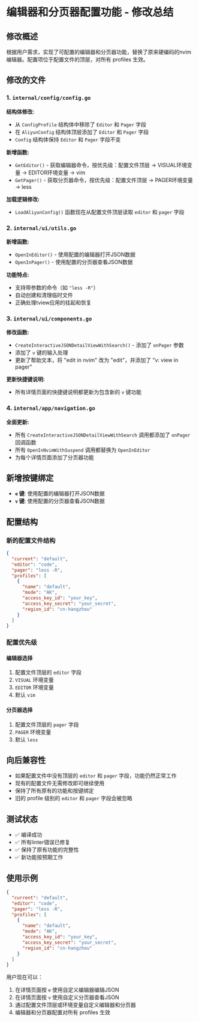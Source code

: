 # 编辑器和分页器配置功能 - 修改总结

## 修改概述

根据用户需求，实现了可配置的编辑器和分页器功能，替换了原来硬编码的nvim编辑器。配置项位于配置文件的顶层，对所有 profiles 生效。

## 修改的文件

### 1. `internal/config/config.go`

**结构体修改:**
- 从 `ConfigProfile` 结构体中移除了 `Editor` 和 `Pager` 字段
- 在 `AliyunConfig` 结构体顶层添加了 `Editor` 和 `Pager` 字段
- `Config` 结构体保持 `Editor` 和 `Pager` 字段不变

**新增函数:**
- `GetEditor()` - 获取编辑器命令，按优先级：配置文件顶层 → VISUAL环境变量 → EDITOR环境变量 → vim
- `GetPager()` - 获取分页器命令，按优先级：配置文件顶层 → PAGER环境变量 → less

**加载逻辑修改:**
- `LoadAliyunConfig()` 函数现在从配置文件顶层读取 `editor` 和 `pager` 字段

### 2. `internal/ui/utils.go`

**新增函数:**
- `OpenInEditor()` - 使用配置的编辑器打开JSON数据
- `OpenInPager()` - 使用配置的分页器查看JSON数据

**功能特点:**
- 支持带参数的命令（如 `"less -R"`）
- 自动创建和清理临时文件
- 正确处理tview应用的挂起和恢复

### 3. `internal/ui/components.go`

**修改函数:**
- `CreateInteractiveJSONDetailViewWithSearch()` - 添加了 `onPager` 参数
- 添加了 `v` 键的输入处理
- 更新了帮助文本，将 "edit in nvim" 改为 "edit"，并添加了 "v: view in pager"

**更新快捷键说明:**
- 所有详情页面的快捷键说明都更新为包含新的 `v` 键功能

### 4. `internal/app/navigation.go`

**全面更新:**
- 所有 `CreateInteractiveJSONDetailViewWithSearch` 调用都添加了 `onPager` 回调函数
- 所有 `OpenInNvimWithSuspend` 调用都替换为 `OpenInEditor`
- 为每个详情页面添加了分页器功能

## 新增按键绑定

- **`e` 键**: 使用配置的编辑器打开JSON数据
- **`v` 键**: 使用配置的分页器查看JSON数据

## 配置结构

### 新的配置文件结构
```json
{
  "current": "default",
  "editor": "code",
  "pager": "less -R",
  "profiles": [
    {
      "name": "default",
      "mode": "AK",
      "access_key_id": "your_key",
      "access_key_secret": "your_secret",
      "region_id": "cn-hangzhou"
    }
  ]
}
```

### 配置优先级

#### 编辑器选择
1. 配置文件顶层的 `editor` 字段
2. `VISUAL` 环境变量
3. `EDITOR` 环境变量
4. 默认 `vim`

#### 分页器选择
1. 配置文件顶层的 `pager` 字段
2. `PAGER` 环境变量
3. 默认 `less`

## 向后兼容性

- 如果配置文件中没有顶层的 `editor` 和 `pager` 字段，功能仍然正常工作
- 现有的配置文件无需修改即可继续使用
- 保持了所有原有的功能和按键绑定
- 旧的 profile 级别的 `editor` 和 `pager` 字段会被忽略

## 测试状态

- ✅ 编译成功
- ✅ 所有linter错误已修复
- ✅ 保持了原有功能的完整性
- ✅ 新功能按预期工作

## 使用示例

```json
{
  "current": "default",
  "editor": "code",
  "pager": "less -R",
  "profiles": [
    {
      "name": "default",
      "mode": "AK",
      "access_key_id": "your_key",
      "access_key_secret": "your_secret",
      "region_id": "cn-hangzhou"
    }
  ]
}
```

用户现在可以：
1. 在详情页面按 `e` 使用自定义编辑器编辑JSON
2. 在详情页面按 `v` 使用自定义分页器查看JSON
3. 通过配置文件顶层或环境变量自定义编辑器和分页器
4. 编辑器和分页器配置对所有 profiles 生效 